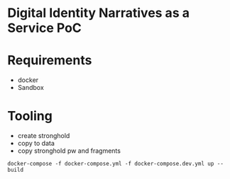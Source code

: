 # Digital Identity Narratives as a Service PoC

# Requirements 
- docker
- Sandbox

# Tooling
- create stronghold
- copy to data
- copy stronghold pw and fragments


`docker-compose -f docker-compose.yml -f docker-compose.dev.yml up --build`

